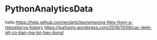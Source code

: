 # PythonAnalyticsData
hello
https://help.github.com/en/articles/removing-files-from-a-repositorys-history
https://jusfunny.wordpress.com/2016/11/09/cac-lenh-git-co-ban-ma-toi-hay-dung/
